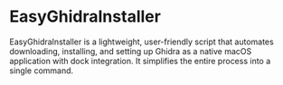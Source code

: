 # EasyGhidraInstaller
EasyGhidraInstaller is a lightweight, user-friendly script that automates downloading, installing, and setting up Ghidra as a native macOS application with dock integration. It simplifies the entire process into a single command.
